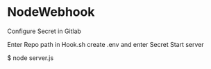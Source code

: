 # NodeWebhook


Configure Secret in Gitlab

Enter Repo path in Hook.sh
create .env and enter Secret
Start server


$ node server.js
